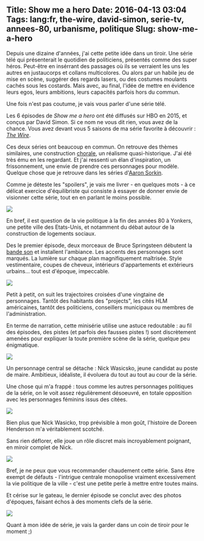 Title: Show me a hero
Date: 2016-04-13 03:04
Tags: lang:fr, the-wire, david-simon, serie-tv, annees-80, urbanisme, politique
Slug: show-me-a-hero
---
Depuis une dizaine d'années, j'ai cette petite idée dans un tiroir. Une série télé qui présenterait le quotidien de politiciens, présentés comme des super héros. Peut-être en insérrant des passages où ils se verraient les uns les autres en justaucorps et collans multicolores. Ou alors par un habile jeu de mise en scène, suggérer des regards lasers, ou des costumes moulants cachés sous les costards. Mais avec, au final, l'idée de mettre en évidence leurs egos, leurs ambitions, leurs capacités parfois hors du commun.

Une fois n'est pas coutume, je vais vous parler d'une série télé.

Les 6 épisodes de _Show me a hero_ ont été diffusés sur HBO en 2015, et conçus par David Simon. Si ce nom ne vous dit rien, vous avez de la chance. Vous avez devant vous 5 saisons de ma série favorite à découvrir : [_The Wire_](//fr.wikipedia.org/wiki/Sur_%C3%A9coute).

Ces deux séries ont beaucoup en commun. On retrouve des thèmes similaires, une construction [chorale](//fr.wikipedia.org/wiki/Film_choral), un réalisme quasi-historique.
J'ai été très ému en les regardant. Et j'ai ressenti un élan d'inspiration, un frissonnement, une envie de prendre ces personnages pour modèle. Quelque chose que je retrouve dans les séries d'[Aaron Sorkin](//fr.wikipedia.org/wiki/Aaron_Sorkin#S.C3.A9ries_t.C3.A9l.C3.A9vis.C3.A9es).

Comme je déteste les "spoilers", je vais me livrer - en quelques mots - à ce délicat exercice d'équilibriste qui consiste à essayer de donner envie de visionner cette série, tout en en parlant le moins possible.

![](images/2016/04/Capture-d--cran-de-2016-04-13-06-00-18.png)

En bref, il est question de la vie politique à la fin des années 80 à Yonkers, une petite ville des Etats-Unis, et notamment du débat autour de la construction de logements sociaux.

Des le premier épisode, deux morceaux de Bruce Springsteen débutent la [bande son](//www.youtube.com/playlist?list=PLkLimRXN6NKx58EYzH7Yxrr-HCbIzdMQT) et installent l'ambiance.
Les accents des personnages sont marqués. La lumière sur chaque plan magnifiquement maîtrisée. Style vestimentaire, coupes de cheveux, intérieurs d'appartements et extérieurs urbains... tout est d'époque, impeccable.

![](images/2016/04/Capture-d--cran-de-2016-04-13-05-56-09.png)

Petit à petit, on suit les trajectoires croisées d'une vingtaine de personnages. Tantôt des habitants des "projects", les cités HLM américaines, tantôt des politiciens, conseillers municipaux ou membres de l'administration.

En terme de narration, cette minisérie utilise une astuce redoutable : au fil des épisodes, des pistes (et parfois des fausses pistes !) sont discrètement amenées pour expliquer la toute première scène de la série, quelque peu énigmatique.

![](images/2016/04/Capture-d--cran-de-2016-04-13-05-53-32---2.png)

Un personnage central se détache : Nick Wasicsko, jeune candidat au poste de maire. Ambitieux, idéaliste, il évoluera du tout au tout au cour de la série.

Une chose qui m'a frappé : tous comme les autres personnages politiques de la série, on le voit assez régulièrement désoeuvré, en totale opposition avec les personnages féminins  issus des citées.

![](images/2016/04/I_am_a_hero.png)

Bien plus que Nick Wasicko, trop prévisible à mon goût, l'histoire de Doreen Henderson m'a véritablement scotché.

Sans rien déflorer, elle joue un rôle discret mais incroyablement poignant, en miroir complet de Nick.

![](images/2016/04/Capture-d--cran-de-2016-04-13-05-48-53.png)

Bref, je ne peux que vous recommander chaudement cette série.
Sans être exempt de défauts - l'intrigue centrale monopolise vraiment excessivement la vie politique de la ville - c'est une petite perle à mettre entre toutes mains.

Et cérise sur le gateau, le dernier épisode se conclut avec des photos d'époques, faisant échos à des moments clefs de la série.

![](images/2016/04/Capture-d--cran-de-2016-04-13-05-44-29.png)

Quant à mon idée de série, je vais la garder dans un coin de tiroir pour le moment ;)